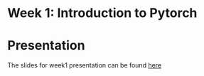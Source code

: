 # Week 1: Introduction to Pytorch

# Presentation

The slides for week1 presentation can be found [here](https://docs.google.com/presentation/d/1_qp761s67nGT4RcWRnPsvaT-PWnJOVIJcR71JN0VbOM/edit?usp=sharing)

